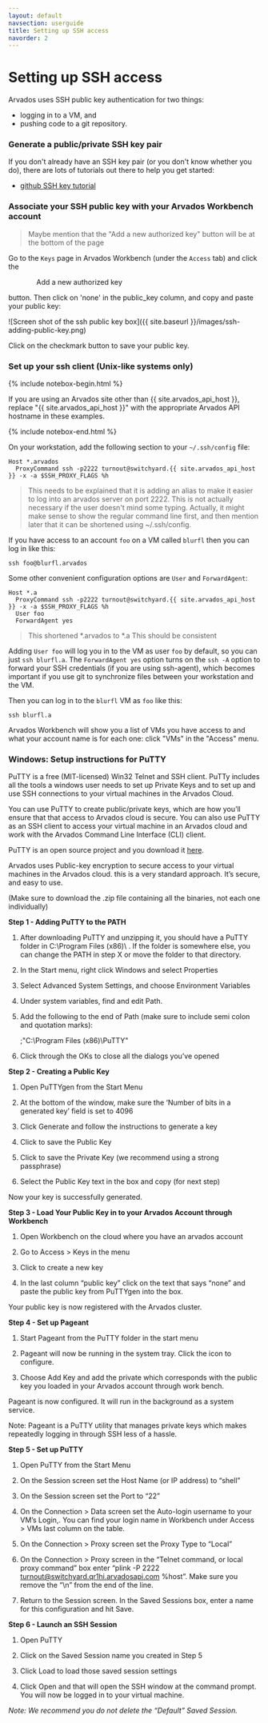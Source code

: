 ```yaml
---
layout: default
navsection: userguide
title: Setting up SSH access
navorder: 2
---
```


# Setting up SSH access

Arvados uses SSH public key authentication for two things:

* logging in to a VM, and
* pushing code to a git repository.

### Generate a public/private SSH key pair

If you don't already have an SSH key pair (or you don't know whether
you do), there are lots of tutorials out there to help you get
started:

* [github SSH key
tutorial](https://www.google.com/search?q=github+ssh+key+help)

### Associate your SSH public key with your Arvados Workbench account

> Maybe mention that the "Add a new authorized key" button will be at the bottom of the page


Go to the `Keys` page in Arvados Workbench (under the `Access` tab) and click the

<p style="margin-left: 4em"><span class="btn btn-primary disabled">Add a new authorized key</span></p>

button. Then click on 'none' in the public_key column, and copy and paste your public key:

![Screen shot of the ssh public key box]({{ site.baseurl }}/images/ssh-adding-public-key.png)

Click on the checkmark button to save your public key.

### Set up your ssh client (Unix-like systems only)

{% include notebox-begin.html %}

If you are using an Arvados site other than {{ site.arvados_api_host }}, replace "{{ site.arvados_api_host }}" with the appropriate Arvados API hostname in these examples.

{% include notebox-end.html %}

On your workstation, add the following section to your `~/.ssh/config`
file:

    Host *.arvados
      ProxyCommand ssh -p2222 turnout@switchyard.{{ site.arvados_api_host }} -x -a $SSH_PROXY_FLAGS %h

> This needs to be explained that it is adding an alias to make it easier to log into an
> arvados server on port 2222.  This is not actually necessary if the user doesn't mind some typing.
> Actually, it might make sense to show the regular command line first, and then mention later that
> it can be shortened using ~/.ssh/config. 

If you have access to an account `foo` on a VM called `blurfl` then
you can log in like this:

    ssh foo@blurfl.arvados

Some other convenient configuration options are `User` and
`ForwardAgent`:

    Host *.a
      ProxyCommand ssh -p2222 turnout@switchyard.{{ site.arvados_api_host }} -x -a $SSH_PROXY_FLAGS %h
      User foo
	  ForwardAgent yes

> This shortened *.arvados to *.a
> This should be consistent

Adding `User foo` will log you in to the VM as user `foo` by default,
so you can just `ssh blurfl.a`. The `ForwardAgent yes` option turns on
the `ssh -A` option to forward your SSH credentials (if you are
using ssh-agent), which becomes important if you use git to
synchronize files between your workstation and the VM.

Then you can log in to the `blurfl` VM as `foo` like this:

    ssh blurfl.a

Arvados Workbench will show you a list of VMs you have access to and
what your account name is for each one: click "VMs" in the "Access"
menu.

### Windows: Setup instructions for PuTTY

PuTTY is a free (MIT-licensed) Win32 Telnet and SSH client. PuTTy includes all the tools a windows user needs to set up Private Keys and to set up and use SSH connections to your virtual machines in the Arvados Cloud. 

You can use PuTTY to create public/private keys, which are how you’ll ensure that that access to Arvados cloud is secure. You can also use PuTTY as an SSH client to access your virtual machine in an Arvados cloud and work with the Arvados Command Line Interface (CLI) client. 

PuTTY is an open source project and you download it [here](http://www.putty.org/).

Arvados uses Public-key encryption to secure access to your virtual machines in the Arvados cloud. this is a very standard approach. It’s secure, and easy to use. 

(Make sure to download the .zip file containing all the binaries, not each one individually)

__Step 1 - Adding PuTTY to the PATH__

1. After downloading PuTTY and unzipping it, you should have a PuTTY folder in C:\Program Files (x86)\ . If the folder is somewhere else, you can change the PATH in step X or move the folder to that directory.

2. In the Start menu, right click Windows and select Properties

3. Select Advanced System Settings, and choose Environment Variables

4. Under system variables, find and edit Path.

5. Add the following to the end of Path (make sure to include semi colon and quotation marks): 

	;\"C:\Program Files (x86)\PuTTY\"

6. Click through the OKs to close all the dialogs you’ve opened

__Step 2 - Creating a Public Key__

1. Open PuTTYgen from the Start Menu

2. At the bottom of the window, make sure the ‘Number of bits in a generated key’ field is set to 4096

3. Click Generate and follow the instructions to generate a key

4. Click to save the Public Key 

5. Click to save the Private Key (we recommend using a strong passphrase) 

6. Select the Public Key text in the box and copy (for next step) 

Now your key is successfully generated. 

__Step 3 - Load Your Public Key in to your Arvados Account through Workbench__

1. Open Workbench on the cloud where you have an arvados account

2. Go to Access > Keys in the menu 

3. Click to create a new key 

4. In the last column “public key” click on the text that says “none” and paste the public key from PuTTYgen into the box. 

Your public key is now registered with the Arvados cluster. 

__Step 4 - Set up Pageant__

1. Start Pageant from the PuTTY folder in the start menu 

2. Pageant will now be running in the system tray. Click the icon to configure. 

3. Choose Add Key and add the private which corresponds with the public key you loaded in your Arvados account through work bench. 

Pageant is now configured. It will run in the background as a system service. 

Note: Pageant is a PuTTY utility that manages private keys which makes repeatedly logging in through SSH less of a hassle. 

__Step 5 - Set up PuTTY__

1. Open PuTTY from the Start Menu

2. On the Session screen set the Host Name (or IP address) to “shell” 

3. On the Session screen set the Port to “22”
 
4. On the Connection > Data screen set the Auto-login username to your VM’s Login,. You can find your login name in Workbench under Access > VMs last column on the table. 

5. On the Connection > Proxy screen set the Proxy Type to “Local” 

6. On the Connection > Proxy screen in the “Telnet command, or local proxy command” box enter “plink -P 2222 turnout@switchyard.qr1hi.arvadosapi.com %host”. Make sure you remove the “\n” from the end of the line.

7. Return to the Session screen. In the Saved Sessions box, enter a name for this configuration and hit Save. 


__Step 6 - Launch an SSH Session__

1. Open PuTTY 

2. Click on the Saved Session name you created in Step 5

3. Click Load to load those saved session settings

4. Click Open and that will open the SSH window at the command prompt. You will now be logged in to your virtual machine. 

_Note: We recommend you do not delete the “Default” Saved Session._

